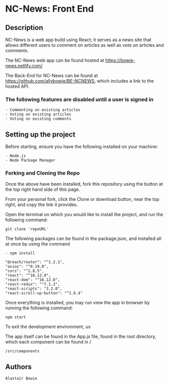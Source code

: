 # NC-News: Front End

## Description

NC-News is a web app build using React; it serves as a news site that allows different users to comment on articles as well as vote on articles and comments.

The NC-News web app can be found hosted at https://bowie-news.netlify.com/

The Back-End for NC-News can be found at https://github.com/allybowie/BE-NCNEWS, which includes a link to the hosted API.

### The following features are disabled until a user is signed in

    - Commenting on existing articles
    - Voting on existing articles
    - Voting on existing comments

## Setting up the project

Before starting, ensure you have the following installed on your machine:

    - Node.js
    - Node Package Manager

### Forking and Cloning the Repo

Once the above have been installed, fork this repository using the button at the top right hand side of this page.

From your personal fork, click the Clone or download button, near the top right, and copy the link it provides.

Open the terminal on which you would like to install the project, and run the following command:

    git clone 'repoURL'

The following packages can be found in the package.json, and installed all at once by using the command

    - npm install

    "@reach/router": "^1.2.1",
    "axios": "^0.19.0",
    "cors": "^2.8.5",
    "react": "^16.12.0",
    "react-dom": "^16.12.0",
    "react-redux": "^7.1.3",
    "react-scripts": "3.2.0",
    "react-scroll-up-button": "^1.6.4"

Once everything is installed, you may run view the app in browser by running the following command:

    npm start

To exit the development environment, us

The app itself can be found in the App.js file, found in the root directory, which each component can be found in /

    /src/components

## Authors

    Alastair Bowie
